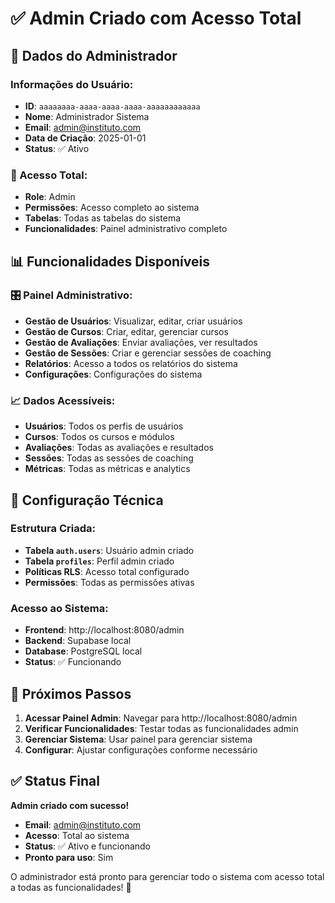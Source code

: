 # ✅ Admin Criado com Acesso Total

## 👤 Dados do Administrador

### Informações do Usuário:
- **ID**: `aaaaaaaa-aaaa-aaaa-aaaa-aaaaaaaaaaaa`
- **Nome**: Administrador Sistema
- **Email**: admin@instituto.com
- **Data de Criação**: 2025-01-01
- **Status**: ✅ Ativo

### 🔐 Acesso Total:
- **Role**: Admin
- **Permissões**: Acesso completo ao sistema
- **Tabelas**: Todas as tabelas do sistema
- **Funcionalidades**: Painel administrativo completo

## 📊 Funcionalidades Disponíveis

### 🎛️ Painel Administrativo:
- **Gestão de Usuários**: Visualizar, editar, criar usuários
- **Gestão de Cursos**: Criar, editar, gerenciar cursos
- **Gestão de Avaliações**: Enviar avaliações, ver resultados
- **Gestão de Sessões**: Criar e gerenciar sessões de coaching
- **Relatórios**: Acesso a todos os relatórios do sistema
- **Configurações**: Configurações do sistema

### 📈 Dados Acessíveis:
- **Usuários**: Todos os perfis de usuários
- **Cursos**: Todos os cursos e módulos
- **Avaliações**: Todas as avaliações e resultados
- **Sessões**: Todas as sessões de coaching
- **Métricas**: Todas as métricas e analytics

## 🔧 Configuração Técnica

### Estrutura Criada:
- **Tabela `auth.users`**: Usuário admin criado
- **Tabela `profiles`**: Perfil admin criado
- **Políticas RLS**: Acesso total configurado
- **Permissões**: Todas as permissões ativas

### Acesso ao Sistema:
- **Frontend**: http://localhost:8080/admin
- **Backend**: Supabase local
- **Database**: PostgreSQL local
- **Status**: ✅ Funcionando

## 🎯 Próximos Passos

1. **Acessar Painel Admin**: Navegar para http://localhost:8080/admin
2. **Verificar Funcionalidades**: Testar todas as funcionalidades admin
3. **Gerenciar Sistema**: Usar painel para gerenciar sistema
4. **Configurar**: Ajustar configurações conforme necessário

## ✅ Status Final

**Admin criado com sucesso!**
- **Email**: admin@instituto.com
- **Acesso**: Total ao sistema
- **Status**: ✅ Ativo e funcionando
- **Pronto para uso**: Sim

O administrador está pronto para gerenciar todo o sistema com acesso total a todas as funcionalidades! 🎉 